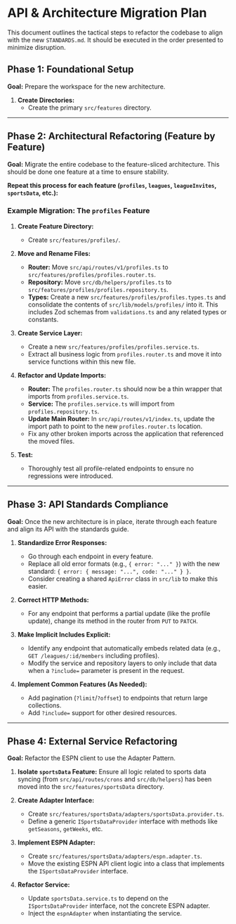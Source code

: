 # API & Architecture Migration Plan

This document outlines the tactical steps to refactor the codebase to align with the new `STANDARDS.md`. It should be executed in the order presented to minimize disruption.

## Phase 1: Foundational Setup

**Goal:** Prepare the workspace for the new architecture.

1.  **Create Directories:**
    - Create the primary `src/features` directory.

---

## Phase 2: Architectural Refactoring (Feature by Feature)

**Goal:** Migrate the entire codebase to the feature-sliced architecture. This should be done one feature at a time to ensure stability.

**Repeat this process for each feature (`profiles`, `leagues`, `leagueInvites`, `sportsData`, etc.):**

### Example Migration: The `profiles` Feature

1.  **Create Feature Directory:**

    - Create `src/features/profiles/`.

2.  **Move and Rename Files:**

    - **Router:** Move `src/api/routes/v1/profiles.ts` to `src/features/profiles/profiles.router.ts`.
    - **Repository:** Move `src/db/helpers/profiles.ts` to `src/features/profiles/profiles.repository.ts`.
    - **Types:** Create a new `src/features/profiles/profiles.types.ts` and consolidate the contents of `src/lib/models/profiles/` into it. This includes Zod schemas from `validations.ts` and any related types or constants.

3.  **Create Service Layer:**

    - Create a new `src/features/profiles/profiles.service.ts`.
    - Extract all business logic from `profiles.router.ts` and move it into service functions within this new file.

4.  **Refactor and Update Imports:**

    - **Router:** The `profiles.router.ts` should now be a thin wrapper that imports from `profiles.service.ts`.
    - **Service:** The `profiles.service.ts` will import from `profiles.repository.ts`.
    - **Update Main Router:** In `src/api/routes/v1/index.ts`, update the import path to point to the new `profiles.router.ts` location.
    - Fix any other broken imports across the application that referenced the moved files.

5.  **Test:**
    - Thoroughly test all profile-related endpoints to ensure no regressions were introduced.

---

## Phase 3: API Standards Compliance

**Goal:** Once the new architecture is in place, iterate through each feature and align its API with the standards guide.

1.  **Standardize Error Responses:**

    - Go through each endpoint in every feature.
    - Replace all old error formats (e.g., `{ error: "..." }`) with the new standard: `{ error: { message: "...", code: "..." } }`.
    - Consider creating a shared `ApiError` class in `src/lib` to make this easier.

2.  **Correct HTTP Methods:**

    - For any endpoint that performs a partial update (like the profile update), change its method in the router from `PUT` to `PATCH`.

3.  **Make Implicit Includes Explicit:**

    - Identify any endpoint that automatically embeds related data (e.g., `GET /leagues/:id/members` including profiles).
    - Modify the service and repository layers to only include that data when a `?include=` parameter is present in the request.

4.  **Implement Common Features (As Needed):**
    - Add pagination (`?limit`/`?offset`) to endpoints that return large collections.
    - Add `?include=` support for other desired resources.

---

## Phase 4: External Service Refactoring

**Goal:** Refactor the ESPN client to use the Adapter Pattern.

1.  **Isolate `sportsData` Feature:** Ensure all logic related to sports data syncing (from `src/api/routes/crons` and `src/db/helpers`) has been moved into the `src/features/sportsData` directory.

2.  **Create Adapter Interface:**

    - Create `src/features/sportsData/adapters/sportsData.provider.ts`.
    - Define a generic `ISportsDataProvider` interface with methods like `getSeasons`, `getWeeks`, etc.

3.  **Implement ESPN Adapter:**

    - Create `src/features/sportsData/adapters/espn.adapter.ts`.
    - Move the existing ESPN API client logic into a class that implements the `ISportsDataProvider` interface.

4.  **Refactor Service:**
    - Update `sportsData.service.ts` to depend on the `ISportsDataProvider` interface, not the concrete ESPN adapter.
    - Inject the `espnAdapter` when instantiating the service.
